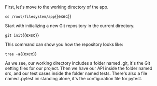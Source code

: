First, let's move to the working directory of the app.

`cd /root/filesystem/app`{{exec}}

Start with initializing a new Git repository in the current directory.

`git init`{{exec}}

This command can show you how the repository looks like:

`tree -a`{{exec}}

As we see, our working directory includes a folder named .git, it's the Git setting files for our project. Then we have our API inside the folder named src, and our test cases inside the folder named tests. There's also a file named .pytest.ini standing alone, it's the configuration file for pytest.
